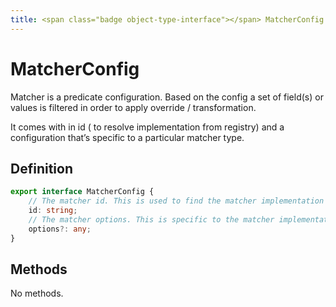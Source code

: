```yaml
---
title: <span class="badge object-type-interface"></span> MatcherConfig
---
```

# <span class="badge object-type-interface"></span> MatcherConfig

Matcher is a predicate configuration. Based on the config a set of field(s) or values is filtered in order to apply override / transformation.

It comes with in id ( to resolve implementation from registry) and a configuration that’s specific to a particular matcher type.

## Definition

```typescript
export interface MatcherConfig {
	// The matcher id. This is used to find the matcher implementation from registry.
	id: string;
	// The matcher options. This is specific to the matcher implementation.
	options?: any;
}

```
## Methods

No methods.
